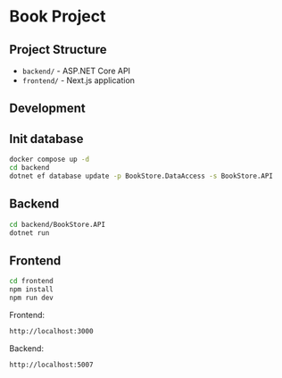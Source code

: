 # Book Project

## Project Structure
- `backend/` - ASP.NET Core API
- `frontend/` - Next.js application

## Development

## Init database

```bash
docker compose up -d
cd backend
dotnet ef database update -p BookStore.DataAccess -s BookStore.API
```
## Backend

```bash
cd backend/BookStore.API
dotnet run
```
## Frontend
```bash
cd frontend
npm install 
npm run dev
```

Frontend:
```bash
http://localhost:3000
```
Backend: 
```bash
http://localhost:5007
```
